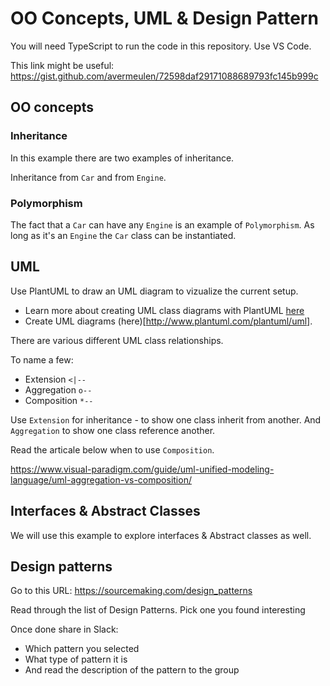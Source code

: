 # OO Concepts, UML & Design Pattern

You will need TypeScript to run the code in this repository.
Use VS Code.

This link might be useful: 
https://gist.github.com/avermeulen/72598daf29171088689793fc145b999c

## OO concepts

### Inheritance

In this example there are two examples of inheritance.

Inheritance from `Car` and from `Engine`.

### Polymorphism

The fact that a `Car` can have any `Engine` is an example of `Polymorphism`. As long as it's an `Engine` the `Car` class can be instantiated.

## UML

Use PlantUML to draw an UML diagram to vizualize the current setup.

* Learn more about creating UML class diagrams with PlantUML [here]( https://plantuml.com/class-diagram)
* Create UML diagrams (here)[http://www.plantuml.com/plantuml/uml].

There are various different UML class relationships.

To name a few:

* Extension	    `<|--`		
* Aggregation	`o--`
* Composition	`*--`

Use `Extension` for inheritance - to show one class inherit from another. And `Aggregation` to show one class reference another.

Read the articale below when to use `Composition`.

https://www.visual-paradigm.com/guide/uml-unified-modeling-language/uml-aggregation-vs-composition/

## Interfaces & Abstract Classes

We will use this example to explore interfaces & Abstract classes as well.

## Design patterns

Go to this URL: https://sourcemaking.com/design_patterns

Read through the list of Design Patterns. Pick one you found interesting

Once done share in Slack:

* Which pattern you selected
* What type of pattern it is
* And read the description of the pattern to the group



